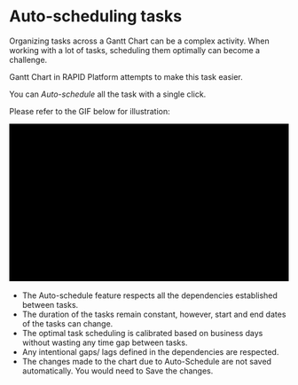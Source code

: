 # Auto-scheduling tasks

Organizing tasks across a Gantt Chart can be a complex activity. When working with a lot of tasks, scheduling them optimally can become a challenge.

Gantt Chart in RAPID Platform attempts to make this task easier.

You can *Auto-schedule* all the task with a single click.

Please refer to the GIF below for illustration:

![Auto Schedule](cVk5XQG9yO6Qyg8y-auto-schedule-480p-230914.gif)

- The Auto-schedule feature respects all the dependencies established between tasks.
- The duration of the tasks remain constant, however, start and end dates of the tasks can change.
- The optimal task scheduling is calibrated based on business days without wasting any time gap between tasks.
- Any intentional gaps/ lags defined in the dependencies are respected.
- The changes made to the chart due to Auto-Schedule are not saved automatically. You would need to Save the changes.